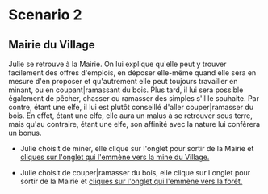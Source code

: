 # Scenario 2

## Mairie du Village

Julie se retrouve à la Mairie. On lui explique qu'elle peut y trouver facilement des offres d'emplois, en déposer elle-même quand elle sera en mesure d'en proposer et qu'autrement elle peut toujours travailler en minant, ou en coupant|ramassant du bois. Plus tard, il lui sera possible également de pêcher, chasser ou ramasser des simples s'il le souhaite. Par contre, étant une elfe, il lui est plutôt conseillé d'aller couper|ramasser du bois. En effet, étant une elfe, elle aura un malus à se retrouver sous terre, mais qu'au contraire, étant une elfe, son affinité avec la nature lui confèrera un bonus.

* Julie choisit de miner, elle clique sur l'onglet pour sortir de la Mairie et [cliques sur l'onglet qui l'emmène vers la mine du Village.](./mine.scenario.md)

* Julie choisit de couper|ramasser du bois, elle clique sur l'onglet pour sortir de la Mairie et [cliques sur l'onglet qui l'emmène vers la forêt.](./cuttingWood_1.scenario.md)